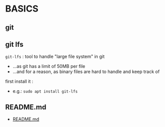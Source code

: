 # BASICS

## git

## git lfs

`git-lfs` : tool to handle "large file system" in git
*	...as git has a limit of 50MB per file
*	...and for a reason, as binary files are hard to handle and keep track of

first install it :
*	e.g.: `sudo apt install git-lfs`

## README.md  
*	[README.md](./README.md)  

